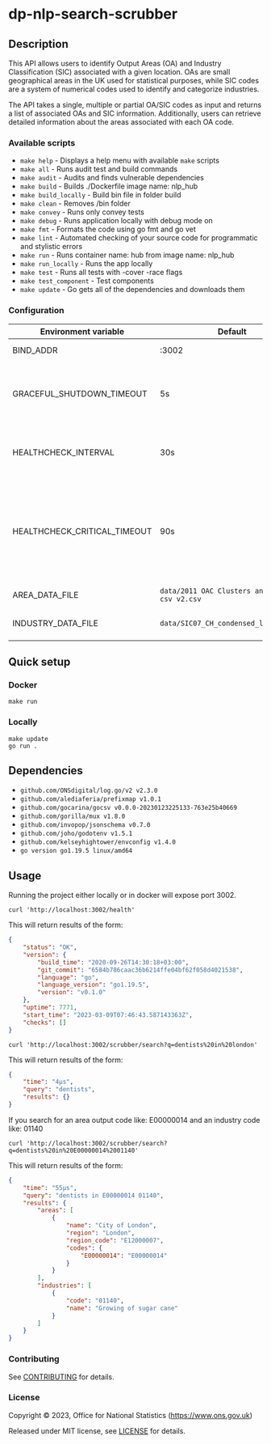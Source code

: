 # dp-nlp-search-scrubber
## Description

This API allows users to identify Output Areas (OA) and Industry Classification (SIC) associated with a given location. OAs are small geographical areas in the UK used for statistical purposes, while SIC codes are a system of numerical codes used to identify and categorize industries.

The API takes a single, multiple or partial OA/SIC codes as input and returns a list of associated OAs and SIC information. Additionally, users can retrieve detailed information about the areas associated with each OA code.

### Available scripts

- `make help` - Displays a help menu with available `make` scripts
- `make all` - Runs audit test and build commands
- `make audit` - Audits and finds vulnerable dependencies
- `make build` - Builds ./Dockerfile image name: nlp_hub
- `make build_locally` - Build bin file in folder build
- `make clean` - Removes /bin folder
- `make convey` - Runs only convey tests
- `make debug` - Runs application locally with debug mode on
- `make fmt` - Formats the code using go fmt and go vet
- `make lint` - Automated checking of your source code for programmatic and stylistic errors
- `make run` - Runs container name: hub from image name: nlp_hub
- `make run_locally` - Runs the app locally
- `make test` - Runs all tests with -cover -race flags
- `make test_component` - Test components
- `make update` - Go gets all of the dependencies and downloads them

### Configuration

| Environment variable         | Default   | Description
| ---------------------------- | --------- | -----------
| BIND_ADDR                    | :3002     | The host and port to bind to
| GRACEFUL_SHUTDOWN_TIMEOUT    | 5s        | The graceful shutdown timeout in seconds (`time.Duration` format)
| HEALTHCHECK_INTERVAL         | 30s       | Time between self-healthchecks (`time.Duration` format)
| HEALTHCHECK_CRITICAL_TIMEOUT | 90s       | Time to wait until an unhealthy dependent propagates its state to make this app unhealthy (`time.Duration` format)
|	AREA_DATA_FILE               | `data/2011 OAC Clusters and Names csv v2.csv` | The data files with the areas
|	INDUSTRY_DATA_FILE           | `data/SIC07_CH_condensed_list_en.csv` |The data files with the industries

## Quick setup

### Docker

```shell
make run
```

### Locally

```shell
make update
go run .
```

## Dependencies

- `github.com/ONSdigital/log.go/v2 v2.3.0`
- `github.com/alediaferia/prefixmap v1.0.1`
- `github.com/gocarina/gocsv v0.0.0-20230123225133-763e25b40669`
- `github.com/gorilla/mux v1.8.0`
- `github.com/invopop/jsonschema v0.7.0`
- `github.com/joho/godotenv v1.5.1`
- `github.com/kelseyhightower/envconfig v1.4.0`
- `go version go1.19.5 linux/amd64 `

## Usage

Running the project either locally or in docker will expose port 3002.

```shell
curl 'http://localhost:3002/health' 
```
This will return results of the form:

```json
{
    "status": "OK",
    "version": {
        "build_time": "2020-09-26T14:30:18+03:00",
        "git_commit": "6584b786caac36b6214ffe04bf62f058d4021538",
        "language": "go",
        "language_version": "go1.19.5",
        "version": "v0.1.0"
    },
    "uptime": 7771,
    "start_time": "2023-03-09T07:46:43.587143363Z",
    "checks": []
}
```

```shell
curl 'http://localhost:3002/scrubber/search?q=dentists%20in%20london'
```
This will return results of the form:

```json
{
    "time": "4µs",
    "query": "dentists",
    "results": {}
}
```

If you search for an area output code like: E00000014 and an industry code like: 01140
```shell
curl 'http://localhost:3002/scrubber/search?q=dentists%20in%20E00000014%2001140'
```
This will return results of the form:

```json
{
    "time": "55µs",
    "query": "dentists in E00000014 01140",
    "results": {
        "areas": [
            {
                "name": "City of London",
                "region": "London",
                "region_code": "E12000007",
                "codes": {
                    "E00000014": "E00000014"
                }
            }
        ],
        "industries": [
            {
                "code": "01140",
                "name": "Growing of sugar cane"
            }
        ]
    }
}
```

### Contributing

See [CONTRIBUTING](CONTRIBUTING.md) for details.

### License

Copyright © 2023, Office for National Statistics (https://www.ons.gov.uk)

Released under MIT license, see [LICENSE](LICENSE.md) for details.

